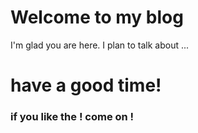 # Welcome to my blog

I'm glad you are here. I plan to talk about ...
# have a good time!

### if you like the ! come on !
